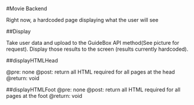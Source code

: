 #Movie Backend

Right now, a hardcoded page displaying what the user will see

##Display

Take user data and upload to the GuideBox API method(See picture for request).  Display those results to the screen (results currently hardcoded).  

##displayHTMLHead

@pre: none
@post: return all HTML required for all pages at the head
@return: void

##displayHTMLFoot
@pre: none
@post: return all HTML required for all pages at the foot
@return: void


